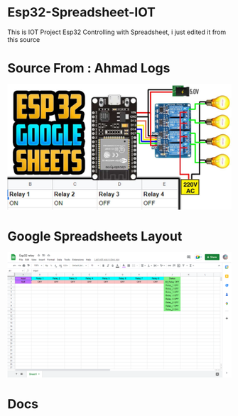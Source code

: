 # Esp32-Spreadsheet-IOT
This is IOT Project Esp32 Controlling with Spreadsheet, i just edited it from this source
# Source From : Ahmad Logs
[![Watch the video](./image/yem5EysVlochd.jpg)](https://www.youtube.com/watch?v=yem5EysVloc&ab_channel=AhmadLogs)
# Google Spreadsheets Layout 
![Layout](./image/Screenshot%20(264).png)
# Docs
